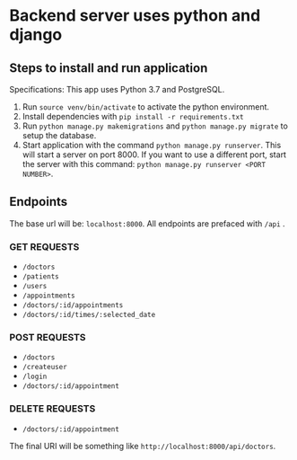 # Backend server uses python and django

## Steps to install and run application

Specifications: This app uses Python 3.7 and PostgreSQL.

1. Run `source venv/bin/activate` to activate the python environment.
2. Install dependencies with `pip install -r requirements.txt`
3. Run `python manage.py makemigrations` and `python manage.py migrate` to setup the database.
4. Start application with the command `python manage.py runserver`. This will start a server on port 8000.
    If you want to use a different port, start the server with this command: `python manage.py runserver <PORT NUMBER>`.

## Endpoints

The base url will be: `localhost:8000`.
All endpoints are prefaced with `/api` .

### GET REQUESTS

- `/doctors`
- `/patients`
- `/users`
- `/appointments`
- `/doctors/:id/appointments`
- `/doctors/:id/times/:selected_date`

### POST REQUESTS

- `/doctors`
- `/createuser`
- `/login`
- `/doctors/:id/appointment`

### DELETE REQUESTS

- `/doctors/:id/appointment`

The final URI will be something like `http://localhost:8000/api/doctors`.
